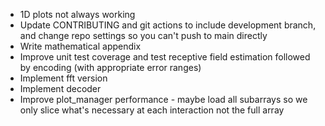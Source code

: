 * 1D plots not always working
* Update CONTRIBUTING and git actions to include development branch, and change repo settings so you can't push to main directly
* Write mathematical appendix
* Improve unit test coverage and test receptive field estimation followed by encoding (with appropriate error ranges)
* Implement fft version
* Implement decoder
* Improve plot_manager performance - maybe load all subarrays so we only slice what's necessary at each interaction not the full array
